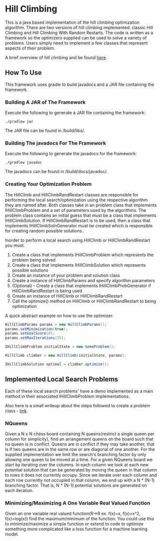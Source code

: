 # Hill Climbing

This is a java based implementation of the hill climbing optimization algorithm. There are two versions of hill climbing
implemented: classic Hill Climbing and Hill Climbing With Random Restarts. The code is written as a framework so
the optimizers supplied can be used to solve a variety of problems.  Users simply need to implement a few classes that
represent aspects of their problem.

A brief overview of hill climbing and be found [here](https://github.com/JKnighten/hill-climbing/wiki/Hill-Climbing-Overview).


## How To Use

This framework uses gradle to build javadocs and a JAR file containing the framework.

### Building A JAR of The Framework

Execute the following to generate a JAR file containing the framework:

```
./gradlew jar
```

The JAR file can be found in /build/libs/.

### Building The javadocs For The Framework

Execute the following to generate the javadocs for the framework:

```
./gradlew javadoc
```

The javadocs can be found in /build/docs/javadoc/.

### Creating Your Optimization Problem 

The HillClimb and HillClimbRandRestart classes are responsible for performing the local search/optimization using the 
respective algorithm they are named after. Both classes take in an problem class that implements IHillClimbProblem and 
a set of parameters used by the algorithms. The problem class contains an initial guess that must be a class that 
implements IHillClimbSolution. If HillClimbRandRestart is to be used, then a class that implements 
IHillClimbSolnGenerator must be created which is responsible for creating random possible solutions..

Inorder to perform a local search using HillClimb or HillClimbRandRestart you must:
1. Create a class that implements IHillClimbProblem which represents the problem being solved
2. Create a class that implements IHillClimbSolution which represents possible solutions
3. Create an instance of your problem and solution class
2. Create a instance of HillClimbParams and specify algorithm parameters
3. (Optional) -  Create a class that implements IHillClimbProbGenerator if HillClimbRandRestart is being used
4. Create an instance of HillClimb or HillClimbRandRestart
5. Call the optimize() method on HillClimb or HillClimbRandRestart to being optimization 

A quick abstract example on how to use the optimizer:
```java
HillClimbParams params = new HillClimbParams();
params.setMinimization(true);
params.setGoalScore(0);
params.setMaxIterations(25);

IHillClimbProblem initialState = new SomeProblem();

HillClimb climber = new HillClimb(initialState, params);

IHillClimbSolution optimal = climber.optimize();

```


## Implemented Local Search Problems

Each of these local search problems' have a demo implemented as a main method in their associated IHillClimbProblem 
implementations.

Also here is a small writeup about the steps followed to create a problem class - [link](https://github.com/JKnighten/hill-climbing/wiki/Example:-Creating-An-Optimization-Problem-For-Hill-Climbing).


### NQueens

Given a N x N chess board containing N queens(restrict a single queen per column for simplicity), find an arrangement
queens on the board such that no queen is in conflict. Queens are in conflict if they may take another, that is if two 
queens are in the same row or are diagonal of one another. For the supplied implementation we limit the search's 
branching factor by only allowing one queen to be moved at a time. For a given NQueens board we start by iterating over
the columns. In each column we look at each new potential solution that can be generated by moving the queen in that
column to rows it does not currently occupy. Since we iterate over each column and each row currently not occupied in
that column, we end up with a N * (N-1) branching factor. That is, N * (N-1) potential solutions are generated on each
iteration.


### Minimizing/Maximizing A One Variable Real Valued Function
Given an one variable real valued function(R->R ex. f(x)=x, f(x)=x^2, f(x)=log(x)) find the maximum/minimum of the
function. You could use this to minimize/maximize a simple function or extend to code to optimize something more 
complicated like a loss function for a machine learning model.
